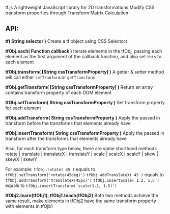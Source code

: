 tf.js
A lightweight JavaScript library for 2D transformations
Modify CSS transform properties through Transform Matrix Calculation

API:
----

**tf( String selector )**
Create a tf object using CSS Selectors

**tfObj.each( Function callback )**
Iterate elements in the tfObj, passing each element as the first argument of the callback function, and also set `this` to each element

**tfObj.transform( [String cssTransformProperty] )**
A getter & setter method will call either `setTranform` or `getTransform`

**tfObj.getTransform( [String cssTransformProperty] )**
Return an array contains transform property of each DOM element

**tfObj.setTransform( String cssTransformProperty )**
Set transform property for each element

**tfObj.addTransform( String cssTransformProperty )**
Apply the passed in transform before the transforms that elements already have

**tfObj.insertTransform( String cssTransformProperty )**
Apply the passed in transform after the transforms that elements already have


Also, for each transform type below, there are some shorthand methods
rotate | translate | translateX | translateY | scale | scaleX | scaleY | skew | skewX | skewY

For example:
`tfObj.rotate( 45 )` equals to `tfObj.setTransform('rotate(45deg)')`
`tfObj.addTranslateX( 45 )` equals to `tfObj.addTransform('translateX(45px)')`
`tfObj.insertScale( 1.2, 1.5 )` equals to `tfObj.insertTransform('scale(1.2, 1.5)')`


**tfObj2.learn(tfObj1), tfObj1.teach(tfObj2)**
Both two methods achieve the same result, make elements in tfObj2 have the same transform property with elements in tfOjb1








